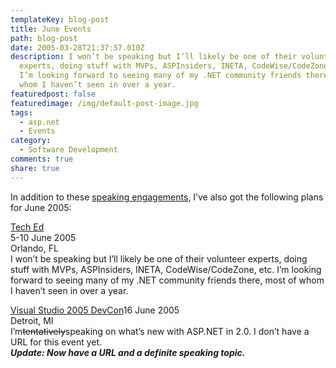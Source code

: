 ```yaml
---
templateKey: blog-post
title: June Events
path: blog-post
date: 2005-03-28T21:37:57.010Z
description: I won’t be speaking but I’ll likely be one of their volunteer
  experts, doing stuff with MVPs, ASPInsiders, INETA, CodeWise/CodeZone, etc.
  I’m looking forward to seeing many of my .NET community friends there, most of
  whom I haven’t seen in over a year.
featuredpost: false
featuredimage: /img/default-post-image.jpg
tags:
  - asp.net
  - Events
category:
  - Software Development
comments: true
share: true
---
```

<!--StartFragment-->

In addition to these [speaking engagements](http://aspadvice.com/blogs/ssmith/archive/2005/03/23/1852.aspx), I’ve also got the following plans for June 2005:

[Tech Ed](http://www.microsoft.com/events/teched2005/default.mspx)\
5-10 June 2005\
Orlando, FL\
I won’t be speaking but I’ll likely be one of their volunteer experts, doing stuff with MVPs, ASPInsiders, INETA, CodeWise/CodeZone, etc. I’m looking forward to seeing many of my .NET community friends there, most of whom I haven’t seen in over a year.

[Visual Studio 2005 DevCon](https://www.chrysalisevents.com/vs2005devcon)16 June 2005\
Detroit, MI\
I’m~~tentatively~~speaking on what’s new with ASP.NET in 2.0. I don’t have a URL for this event yet.\
***Update: Now have a URL and a definite speaking topic.***

<!--EndFragment-->
